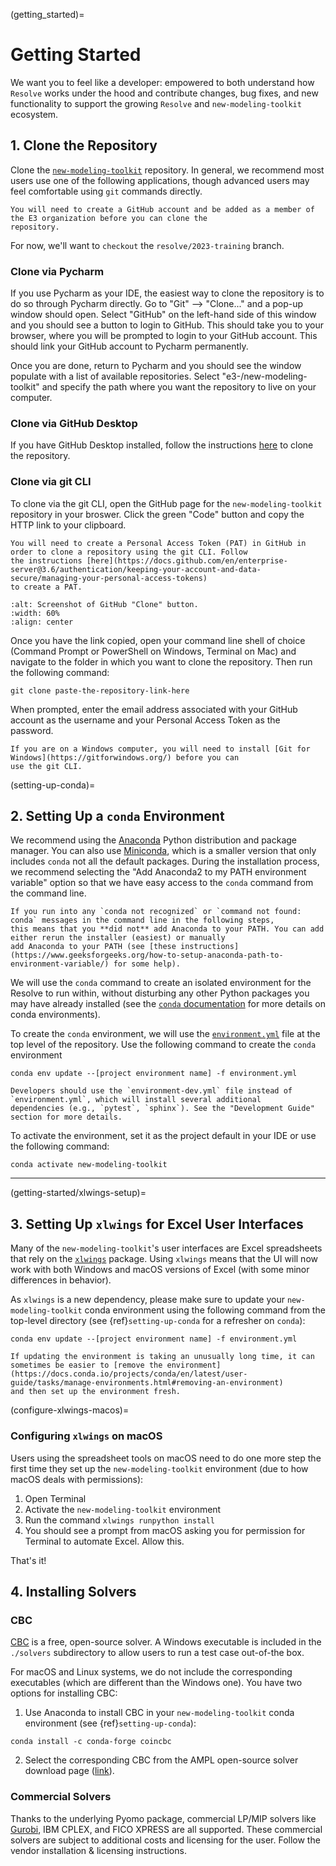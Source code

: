 (getting_started)=
# Getting Started

We want you to feel like a developer: empowered to both understand how `Resolve` works under the hood and contribute 
changes, bug fixes, and new functionality to support the growing `Resolve` and `new-modeling-toolkit` ecosystem.

## 1. Clone the Repository

Clone the [`new-modeling-toolkit`](https://github.com/e3-/new-modeling-toolkit) repository. 
In general, we recommend most users use one of the following applications, though advanced users may feel comfortable
using `git` commands directly. 

```{warning}
You will need to create a GitHub account and be added as a member of the E3 organization before you can clone the 
repository.
```

For now, we'll want to `checkout` the `resolve/2023-training` branch.

### Clone via Pycharm

If you use Pycharm as your IDE, the easiest way to clone the repository is to do so through Pycharm directly. Go to 
"Git" --> "Clone..." and a pop-up window should open. Select "GitHub" on the left-hand side of this window and you 
should see a button to login to GitHub. This should take you to your browser, where you will be prompted to login to 
your GitHub account. This should link your GitHub account to Pycharm permanently. 

Once you are done, return to Pycharm and you should see the window populate with a list of 
available repositories. Select "e3-/new-modeling-toolkit" and specify the path where you want the repository to live
on your computer. 

### Clone via GitHub Desktop

If you have GitHub Desktop installed, follow the instructions [here](https://docs.github.com/en/desktop/contributing-and-collaborating-using-github-desktop/adding-and-cloning-repositories/cloning-a-repository-from-github-to-github-desktop)
to clone the repository. 

### Clone via git CLI

To clone via the git CLI, open the GitHub page for the `new-modeling-toolkit` repository in your broswer. Click the 
green "Code" button and copy the HTTP link to your clipboard. 

```{warning}
You will need to create a Personal Access Token (PAT) in GitHub in order to clone a repository using the git CLI. Follow 
the instructions [here](https://docs.github.com/en/enterprise-server@3.6/authentication/keeping-your-account-and-data-secure/managing-your-personal-access-tokens)
to create a PAT.   
```

```{image} ../_images/github-clone.png
:alt: Screenshot of GitHub "Clone" button.
:width: 60%
:align: center
```

Once you have the link copied, open your command line shell of choice (Command Prompt or PowerShell on Windows, Terminal 
on Mac) and navigate to the folder in which you want to clone the repository. Then run the following command:

```commandline
git clone paste-the-repository-link-here
```

When prompted, enter the email address associated with your GitHub account as the username and your Personal Access 
Token as the password. 

```{warning}
If you are on a Windows computer, you will need to install [Git for Windows](https://gitforwindows.org/) before you can
use the git CLI. 
```

(setting-up-conda)=
## 2. Setting Up a `conda` Environment

We recommend using the [Anaconda](https://www.continuum.io/downloads) Python distribution and package manager. 
You can also use [Miniconda](https://docs.conda.io/en/latest/miniconda.html), which is a smaller version that only includes `conda` not all the default packages. 
During the installation process, we recommend selecting the "Add Anaconda2 to my PATH environment variable" option
so that we have easy access to the `conda` command from the command line.

```{note}
If you run into any `conda not recognized` or `command not found: conda` messages in the command line in the following steps,
this means that you **did not** add Anaconda to your PATH. You can add either rerun the installer (easiest) or manually
add Anaconda to your PATH (see [these instructions](https://www.geeksforgeeks.org/how-to-setup-anaconda-path-to-environment-variable/) for some help).
```

We will use the `conda` command to create an isolated environment for the Resolve to run within, without 
disturbing any other Python packages you may have already installed (see the [`conda` documentation](https://docs.conda.io/projects/conda/en/latest/user-guide/tasks/manage-environments.html) for more details on conda environments).

To create the `conda` environment, we will use the [`environment.yml`](https://github.com/e3-/new-modeling-toolkit/blob/main/environment.yml) file at the top level of the repository. 
Use the following command to create the `conda` environment

```
conda env update --[project environment name] -f environment.yml
```

```{note}
Developers should use the `environment-dev.yml` file instead of `environment.yml`, which will install several additional 
dependencies (e.g., `pytest`, `sphinx`). See the "Development Guide" section for more details.
```


To activate the environment, set it as the project default in your IDE or use the following command:
```
conda activate new-modeling-toolkit
```

---
(getting-started/xlwings-setup)=
## 3. Setting Up `xlwings` for Excel User Interfaces

Many of the `new-modeling-toolkit`'s user interfaces are Excel spreadsheets that rely on the [`xlwings`](https://www.xlwings.org) package. 
Using `xlwings` means that the UI will now work with both Windows and macOS versions of Excel (with some minor differences in behavior). 

As `xlwings` is a new dependency, please make sure to update your `new-modeling-toolkit` conda environment using the 
following command from the top-level directory (see {ref}`setting-up-conda` for a refresher on `conda`):

```
conda env update --[project environment name] -f environment.yml
```

```{hint}
If updating the environment is taking an unusually long time, it can sometimes be easier to [remove the environment](https://docs.conda.io/projects/conda/en/latest/user-guide/tasks/manage-environments.html#removing-an-environment) 
and then set up the environment fresh.
```

(configure-xlwings-macos)=
### Configuring `xlwings` on macOS

Users using the spreadsheet tools on macOS need to do one more step the first time they set up the `new-modeling-toolkit` 
environment (due to how macOS deals with permissions):
1. Open Terminal
2. Activate the `new-modeling-toolkit` environment
3. Run the command `xlwings runpython install`
4. You should see a prompt from macOS asking you for permission for Terminal to automate Excel. Allow this.

That's it!


## 4. Installing Solvers

### CBC
[CBC](https://github.com/coin-or/Cbc) is a free, open-source solver. 
A Windows executable is included in the `./solvers` subdirectory to allow users to run a test case out-of-the box. 

For macOS and Linux systems, we do not include the corresponding executables (which are different than the Windows one). 
You have two options for installing CBC:
1. Use Anaconda to install CBC in your `new-modeling-toolkit` conda environment (see {ref}`setting-up-conda`):
```
conda install -c conda-forge coincbc
```
2. Select the corresponding CBC from the AMPL open-source solver download page ([link](https://ampl.com/products/solvers/open-source/)).

### Commercial Solvers

Thanks to the underlying Pyomo package, commercial LP/MIP solvers like [Gurobi](https://www.gurobi.com/), IBM CPLEX, and FICO XPRESS are all supported. 
These commercial solvers are subject to additional costs and licensing for the user. Follow the vendor installation & licensing instructions. 
